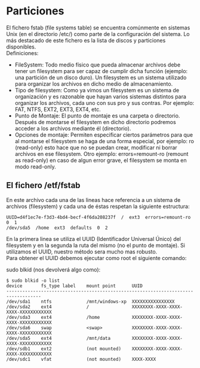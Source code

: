 # Particiones
El fichero fstab (file systems table) se encuentra comúnmente en sistemas Unix (en el directorio /etc/) como parte de la configuración del sistema. Lo más destacado de este fichero es la lista de discos y particiones disponibles.   
Definiciones:  
- FileSystem: Todo medio físico que pueda almacenar archivos debe tener un filesystem para ser capaz de cumplir dicha función (ejemplo: una partición de un disco duro). Un filesystem es un sistema utilizado para organizar los archivos en dicho medio de almacenamiento.
- Tipo de filesystem: Como ya vimos un filesystem es un sistema de organización  y es razonable que hayan varios sistemas distintos para organizar los archivos, cada uno con sus pro y sus contras. Por ejemplo: FAT, NTFS, EXT2, EXT3, EXT4, etc.  
- Punto de Montaje: El punto de montaje es una carpeta o directorio. Después de montarse el filesystem en dicho directorio podremos acceder a los archivos mediante él (directorio).  
- Opciones de montaje: Permiten especificar ciertos parámetros para que al montarse el filesystem se haga de una forma especial, por ejemplo: ro (read-only) esto hace que no se puedan crear, modificar ni borrar archivos en ese filesystem. Otro ejemplo: errors=remount-ro (remount as read-only) en caso de algun error grave, el filesystem se monta en modo read-only.  
## El fichero /etf/fstab  
En este archivo cada una de las lineas hace referencia a un sistema de archivos (filesystem) y cada una de éstas respetan la siguiente estructura:  
~~~
UUID=d4f1ec7e-f3d3-4bd4-becf-4f6da208237f  /  ext3  errors=remount-ro  0  1  
/dev/sda5  /home  ext3  defaults  0  2  
~~~
En la primera linea se utiliza el UUID (Identificador Universal Único) del filesystem y en la segunda la ruta del mismo (no el punto de montaje). Si utilizamos el UUID, nuestro método sera mucho mas robusto.  
Para obtener el UUID debemos ejecutar como root el siguiente comando:

sudo blkid  (nos devolverá algo como):  
~~~
$ sudo blkid -o list
device       fs_type label    mount point      UUID
-----------------------------------------------------------------------------------
/dev/sda1    ntfs             /mnt/windows-xp  XXXXXXXXXXXXXXXX
/dev/sda2    ext4             /                XXXXXXXX-XXXX-XXXX-XXXX-XXXXXXXXXXXX
/dev/sda3    ext4             /home            XXXXXXXX-XXXX-XXXX-XXXX-XXXXXXXXXXXX
/dev/sda6    swap             <swap>           XXXXXXXX-XXXX-XXXX-XXXX-XXXXXXXXXXXX
/dev/sda5    ext4             /mnt/data        XXXXXXXX-XXXX-XXXX-XXXX-XXXXXXXXXXXX
/dev/sdb1    ext2             (not mounted)    XXXXXXXX-XXXX-XXXX-XXXX-XXXXXXXXXXXX
/dev/sdc1    vfat             (not mounted)    XXXX-XXXX
~~~


